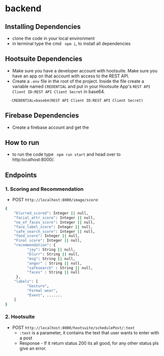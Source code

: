 # backend

## Installing Dependencies
- clone the code in your local environment
- in terminal type the cmd ``` npm i```, to install all dependencies

## Hootsuite Dependencies
- Make sure you have a developer account with hootsuite. Make sure you have an app on that account with access to the REST API.
- Create a ```.env``` file in the root of the project. Inside the file create a variable named ```CREDENTIAL``` and put in your Hootsuite App's ```REST API Client ID:REST API Client Secret``` in base64.

```
   CREDENTIAL=base64(REST API Client ID:REST API Client Secret)
```
## Firebase Dependencies
- Create a firebase account and get the 
## How to run
- to run the code type ``` npm run start``` and head over to http:localhost:8000/. 

## Endpoints

### 1. Scoring and Recommendation
- POST ```http://localhost:8000/image/score```:
```bash
{
    "blurred_scored": Integer || null,
    "facial_attr_score": Integer || null,
    "no_of_faces_score": Integer || null,
    "face_label_score": Integer || null,
    "safe_search_score": Integer || null,
    "food_score": Integer || null,
    "Final score": Integer || null,
    "recommendation": {
          "joy": String || null,
          "blurr": String || null,
          "msg": String || null, 
          "anger" : String || null,
          "safesearch" : String || null,
          "faces" : String || null
     },
    "labels": [
          "Gesture",
          "Formal wear",
          "Event", .......      
    ]
}

```

### 2. Hootsuite

- POST ```http://localhost:8000/hootsuite/schedulePost/:text```
  - ```:text``` is a parameter, it contains the text that user wants to enter with a post
  - Response - If it return status 200 its all good, for any other status pls give an error.
    


